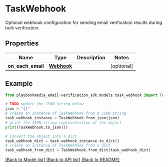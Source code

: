 # TaskWebhook

Optional webhook configuration for sending email verification results during bulk verification.

## Properties

Name | Type | Description | Notes
------------ | ------------- | ------------- | -------------
**on_each_email** | [**Webhook**](Webhook.md) |  | [optional] 

## Example

```python
from playbookmedia_email-verification_sdk.models.task_webhook import TaskWebhook

# TODO update the JSON string below
json = "{}"
# create an instance of TaskWebhook from a JSON string
task_webhook_instance = TaskWebhook.from_json(json)
# print the JSON string representation of the object
print(TaskWebhook.to_json())

# convert the object into a dict
task_webhook_dict = task_webhook_instance.to_dict()
# create an instance of TaskWebhook from a dict
task_webhook_from_dict = TaskWebhook.from_dict(task_webhook_dict)
```
[[Back to Model list]](../README.md#documentation-for-models) [[Back to API list]](../README.md#documentation-for-api-endpoints) [[Back to README]](../README.md)


